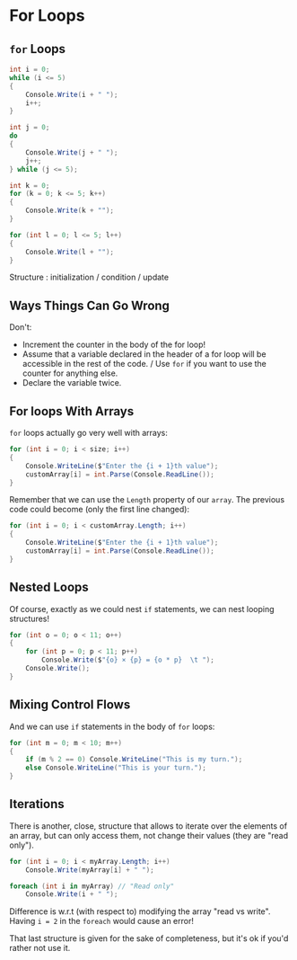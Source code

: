 # For Loops

## `for` Loops

~~~~~~~{.cs .numberLines .lineAnchors}
int i = 0;
while (i <= 5)
{
    Console.Write(i + " ");
    i++;
}
~~~~~~~


~~~~~~~{.cs .numberLines .lineAnchors}
int j = 0;
do
{
    Console.Write(j + " ");
    j++;
} while (j <= 5);
~~~~~~~


~~~~~~~{.cs .numberLines .lineAnchors}
int k = 0;
for (k = 0; k <= 5; k++)
{
    Console.Write(k + "");
}
~~~~~~~


~~~~~~~{.cs .numberLines .lineAnchors}
for (int l = 0; l <= 5; l++)
{
    Console.Write(l + "");
}
~~~~~~~

Structure : initialization / condition / update

## Ways Things Can Go Wrong
 
Don't:

- Increment the counter in the body of the for loop!
- Assume that a variable declared in the header of a for loop will be accessible in the rest of the code. / Use `for` if you want to use the counter for anything else.
- Declare the variable twice.

## For loops With Arrays
 
`for` loops actually go very well with arrays:
 
~~~~~~~{.cs .numberLines .lineAnchors}
for (int i = 0; i < size; i++)
{
    Console.WriteLine($"Enter the {i + 1}th value");
    customArray[i] = int.Parse(Console.ReadLine());
}
~~~~~~~

Remember that we can use the `Length` property of our `array`.
The previous code could become (only the first line changed):

~~~~~~~{.cs .numberLines .lineAnchors}
for (int i = 0; i < customArray.Length; i++)
{
    Console.WriteLine($"Enter the {i + 1}th value");
    customArray[i] = int.Parse(Console.ReadLine());
}
~~~~~~~

## Nested Loops

Of course, exactly as we could nest `if` statements, we can nest looping structures!

~~~~~~~{.cs .numberLines .lineAnchors}
for (int o = 0; o < 11; o++)
{
    for (int p = 0; p < 11; p++)
        Console.Write($"{o} × {p} = {o * p}  \t ");
    Console.Write();
}
~~~~~~~

## Mixing Control Flows

And we can use `if` statements in the body of `for` loops:

~~~~~~~{.cs .numberLines .lineAnchors}
for (int m = 0; m < 10; m++)
{
    if (m % 2 == 0) Console.WriteLine("This is my turn.");
    else Console.WriteLine("This is your turn.");
}
~~~~~~~


## Iterations

There is another, close, structure that allows to iterate over the elements of an array, but can only access them, not change their values (they are "read only").

~~~~~~~{.cs .numberLines .lineAnchors}
for (int i = 0; i < myArray.Length; i++)
    Console.Write(myArray[i] + " ");

foreach (int i in myArray) // "Read only"
    Console.Write(i + " ");
~~~~~~~

Difference is w.r.t (with respect to) modifying the array "read vs write".
Having `i = 2` in the `foreach` would cause an error!

That last structure is given for the sake of completeness, but it's ok if you'd rather not use it. 
